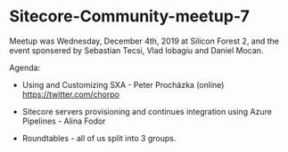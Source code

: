 # Sitecore-Community-meetup-7

Meetup was Wednesday, December 4th, 2019 at Silicon Forest 2, and the event sponsered by Sebastian Tecsi, Vlad Iobagiu and Daniel Mocan.

Agenda:

 - Using and Customizing SXA - Peter Procházka (online) https://twitter.com/chorpo

 - Sitecore servers provisioning and continues integration using Azure Pipelines - Alina Fodor

 - Roundtables - all of us split into 3 groups.
